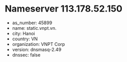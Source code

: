 # Nameserver 113.178.52.150

* as_number: 45899
* name: static.vnpt.vn.
* city: Hanoi
* country: VN
* organization: VNPT Corp
* version: dnsmasq-2.49
* dnssec: false
